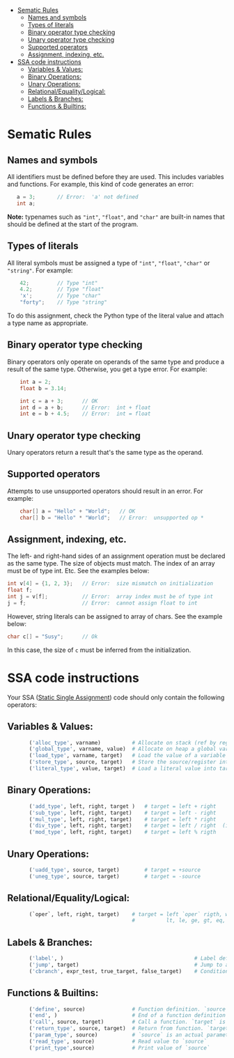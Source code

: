 - [Sematic Rules](#sematic-rules)
  - [Names and symbols](#names-and-symbols)
  - [Types of literals](#types-of-literals)
  - [Binary operator type checking](#binary-operator-type-checking)
  - [Unary operator type checking](#unary-operator-type-checking)
  - [Supported operators](#supported-operators)
  - [Assignment, indexing, etc.](#assignment-indexing-etc)
- [SSA code instructions](#ssa-code-instructions)
  - [Variables & Values:](#variables--values)
  - [Binary Operations:](#binary-operations)
  - [Unary Operations:](#unary-operations)
  - [Relational/Equality/Logical:](#relationalequalitylogical)
  - [Labels & Branches:](#labels--branches)
  - [Functions & Builtins:](#functions--builtins)

# Sematic Rules

## Names and symbols
All identifiers must be defined before they are used. This includes variables and functions. For example, this kind of code generates an error:
```c
   a = 3;       // Error:  'a' not defined
   int a;
```
**Note:** typenames such as `"int"`, `"float"`, and `"char"` are built-in names that should be defined at the start of the program.

## Types of literals
All literal symbols must be assigned a type of `"int"`, `"float"`, `"char"` or `"string"`.
For example:
```c
    42;         // Type "int"
    4.2;        // Type "float"
    'x';        // Type "char"
    "forty";    // Type "string"
```
To do this assignment, check the Python type of the literal value and attach a type name as appropriate.

## Binary operator type checking
Binary operators only operate on operands of the same type and produce a result of the same type. Otherwise, you get a type error. For example:
```c
    int a = 2;
    float b = 3.14;

    int c = a + 3;      // OK
    int d = a + b;      // Error:  int + float
    int e = b + 4.5;    // Error:  int = float
```

## Unary operator type checking
Unary operators return a result that's the same type as the operand.

## Supported operators
Attempts to use unsupported operators should result in an error. For example:
```c
    char[] a = "Hello" + "World";   // OK
    char[] b = "Hello" * "World";   // Error:  unsupported op *
```

## Assignment, indexing, etc.
The left- and right-hand sides of an assignment operation must be declared as the same type. The size of objects must match. The index of an array must be of type int. Etc. See the examples below:
```c
int v[4] = {1, 2, 3};   // Error:  size mismatch on initialization
float f;
int j = v[f];           // Error:  array index must be of type int
j = f;                  // Error:  cannot assign float to int
```
However, string literals can be assigned to array of chars. See the example below:
```c
char c[] = "Susy";      // Ok
```
In this case, the size of `c` must be inferred from the initialization.

# SSA code instructions
Your SSA ([Static Single Assignment](https://en.wikipedia.org/wiki/Static_single_assignment_form)) code should only contain the following operators:

## Variables & Values:
```python
       ('alloc_type', varname)          # Allocate on stack (ref by register) a variable of a given type
       ('global_type', varname, value)  # Allocate on heap a global var of a given type. value is optional
       ('load_type', varname, target)   # Load the value of a variable (stack or heap) into target (register)
       ('store_type', source, target)   # Store the source/register into target/varname
       ('literal_type', value, target)  # Load a literal value into target
```
## Binary Operations:
```python
       ('add_type', left, right, target )   # target = left + right
       ('sub_type', left, right, target)    # target = left - right
       ('mul_type', left, right, target)    # target = left * right
       ('div_type', left, right, target)    # target = left / right  (integer truncation)
       ('mod_type', left, right, target)    # target = left % rigth
```
## Unary Operations:
```python
       ('uadd_type', source, target)        # target = +source
       ('uneg_type', source, target)        # target = -source
```
## Relational/Equality/Logical:
```python
       (`oper`, left, right, target)    # target = left `oper` rigth, where `oper` is:
                                        #          lt, le, ge, gt, eq, ne, and, or
```
## Labels & Branches:
```python
       ('label', )                                          # Label definition
       ('jump', target)                                     # Jump to a target label
       ('cbranch', expr_test, true_target, false_target)    # Conditional branch
```
## Functions & Builtins:
```python
       ('define', source)               # Function definition. `source` is a function label 
       ('end', )                        # End of a function definition
       ('call', source, target)         # Call a function. `target` is an optional return value
       ('return_type', source, target)  # Return from function. `target` is an optional return value
       ('param_type', source)           # `source` is an actual parameter
       ('read_type', source)            # Read value to `source`
       ('print_type',source)            # Print value of `source`
